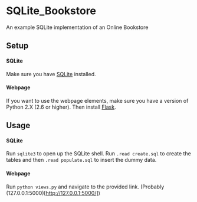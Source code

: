 # SQLite_Bookstore
An example SQLite implementation of an Online Bookstore

## Setup

#### SQLite
Make sure you have [SQLite](https://www.sqlite.org/download.html) installed.

#### Webpage
If you want to use the webpage elements, make sure you have a version of Python 2.X (2.6 or higher).
Then install [Flask](http://flask.pocoo.org/docs/0.10/installation/#installation).

## Usage

#### SQLite
Run ```sqlite3``` to open up the SQLite shell.
Run ```.read create.sql``` to create the tables and then ```.read populate.sql``` to insert the dummy data.

#### Webpage
Run ```python views.py``` and navigate to the provided link. (Probably (127.0.0.1:5000)[http://127.0.0.1:5000/])
